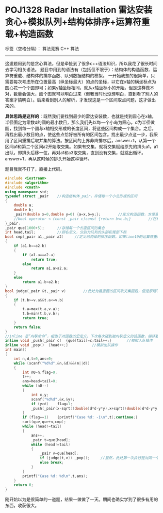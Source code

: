 ﻿# POJ1328 Radar Installation 雷达安装 贪心+模拟队列+结构体排序+运算符重载+构造函数

标签（空格分隔）： 算法竞赛 C++ 算法

---

这道题用到的是贪心算法，但是牵扯到了很多c++语法知识，所以我花了很长时间去学习相关语法。
题目中用到的语法有（包括但不限于）：结构体的构造函数、运算符重载、结构体的排序函数、队列数据结构的模拟。
一开始我想的很简单，只需要每次考虑所在位置最高（纵坐标最大）的点的坐标，以它在x轴的横坐标点为圆心花一个个圆即可；如果y轴坐标相同，就从x轴坐标小的开始。但是这样做不对，数量会偏大，画个图就可以明白过来（但我当时也没想明白，直到看了别人的答案才搞明白）。后来看到别人的解析，才发现这是一个区间取点问题，这才做出来的。

**具体思路是这样的**：既然我们要找到最少的雷达安装数，也就是找到圆心在x轴，半径固定为常数d的圆的最小数目，那么我们先以每一个小岛为圆心，d为半径做圆，找到每一个圆与x轴相交形成的长度区间，将这些区间构成一个集合。之后，再找出最小数目的点，使这些点恰好被所有的区间包含。找出最少点这一步，我采用了区间重排后取并集的算法。按区间的上界非降排序后，answer+1，从第一个区间a1和第二个区间a2开始取交集。如果有交集，就将交集赋给原先的排头a1，a1出队，即排头后移一位，再对a1和a3取交集，直到没有交集，就跳出循环。answer+1，再从这时候的排头开始这种循环。

题目我就不打了，直接上代码。
```C++
#include <iostream>
#include <algorithm>
#include <cmath>
using namespace std;
typedef struct _pair    //构造结构体_pair，存储每一个小岛形成的区间
{
    double a;
    double b;
    _pair(double x=0,double y=0) {a=x,b=y;};        //定义构造函数，方便变量初始化结构体
    //bool operator < (const _pair c)const {return b<c.b;}        //在结构体内重载运算符“<”，使得sort函数排序时能按照结构体的元素排序。
}_pair;
_pair que[1000+5];      //存储每一个长度区间的集合
int head,tail;          //顾名思义，分别为队列的头部和尾部下标
bool cmp(_pair a1,_pair a2)     //定义结构体的排序函数。如果line10的运算符重载没有被注释，那么可以去掉下面line54中的cmp，此时这一步就不需要了。重载被注释时，就需要这个比较函数了。若区间为[a,b)的形式，它意为先按b从小到大排列，b相同的区间，按a从大到小排列。这样的话，长度较短、位置靠前的区间就始终在队列的前部。
{
    if (a1.b==a2.b)
    {
        if (a1.a==a2.a)
            return true;
        else
            return a1.a>a2.a;
    }
    else
        return a1.b<a2.b;
}
bool judge(_pair &t,_pair v)        //此处为最重要的区间取交集函数，但是原理不复杂。
{
    if (t.b>=v.a&&t.a<=v.b)
    {
        t.a=max(t.a,v.a);
        t.b=min(t.b,v.b);
        return true;
    }
    return false;
}
//inline 是“内联命令”，相当于对函数的宏定义，下次每次碰到被内联定义的该函数，编译器都会用这里的函数替换它，而不是发生控制转移。
inline void _push(_pair c)  {que[tail]=c;tail++;}       //模拟入队操作
inline void _pop()  {head++;}           //模拟出队操作
int main()
{
    int n,d,t=0,ans=0;
    while (scanf("%d%d",&n,&d)&&(n||d))
    {
        int n0=n,flag=0;
        t++;
        ans=head=tail=0;
        while (n0--)
        {
            int x,y;
            scanf("%d%d",&x,&y);
            if (y>d)    flag=1;
            _push(_pair(x-sqrt((double)d*d-y*y),x+sqrt((double)d*d-y*y)));  //这一步当时我看了很久，才明白这是用构造函数初始化了一个_pair型数据，将它入队。当该循环执行完成后，tail就到了队尾。
        }
        if (flag==1)    {printf("Case %d: -1\n",t);continue;}
        sort(que,que+n,cmp);        
        while (head!=tail)
        {
            ans++;
            _pair t=que[head];
            while (head!=tail)
            {
                _pair v=que[head];
                if (judge(t,v)) _pop();     //显然，此处第一次执行是对同一个区间求交集，但是并不影响最终结果
                else break;
            }
        }
        printf("Case %d: %d\n",t,ans);
    }
    return 0;
}

```
刚开始以为是很简单的一道题，结果一做做了一天。期间也确实学到了很多有用的东西，收获很大。




